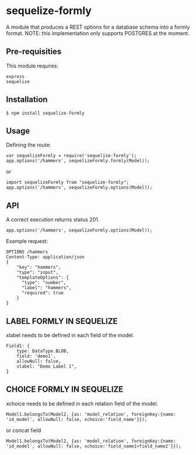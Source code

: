 # sequelize-formly

A module that produces a REST options for a database schema into a formly format.
NOTE: this implementation only supports POSTGRES at the moment.

## Pre-requisities
This module requires:

    express
    sequelize

## Installation

```
$ npm install sequelize-formly
```

## Usage

Defining the route:

```
var sequelizeFormly = require('sequelize-formly');
app.options('/hammers', sequelizeFormly.formly(Model));
```

or
```
import sequelizeFormly from "sequelize-formly";
app.options('/hammers', sequelizeFormly.options(Model));
```

## API

A correct execution returns status 201.
```
app.options('/hammers', sequelizeFormly.options(Model));
```

Example request:
```
OPTIONS /hammers
Content-Type: application/json
{
    "key": "hammers",
    "type": "input",
    "templateOptions": {
      "type": "number",
      "label": "hammers",
      "required": true
    }
}
```

## LABEL FORMLY IN SEQUELIZE

xlabel needs to be defined in each field of the model.

```
Field1: {
    type: DataType.BLOB,
    field: 'demo1',
    allowNull: false,
    xlabel: "Demo Label 1",
}
```

## CHOICE FORMLY IN SEQUELIZE

xchoice needs to be defined in each relation field of the model.

```
Model1.belongsTo(Model2, {as: 'model_relation', foreignKey:{name: 'id_model', allowNull: false, xchoice:'field_name'}});
```

or concat field

```
Model1.belongsTo(Model2, {as: 'model_relation', foreignKey:{name: 'id_model', allowNull: false, xchoice:'field_name1+field_name2'}});
```
